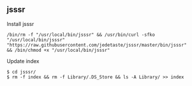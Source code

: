 ## jsssr

Install jsssr
```
/bin/rm -f "/usr/local/bin/jsssr" && /usr/bin/curl -sfko "/usr/local/bin/jsssr" "https://raw.githubusercontent.com/jedetaste/jsssr/master/bin/jsssr" && /bin/chmod +x "/usr/local/bin/jsssr"
```

Update index
```
$ cd jsssr/
$ rm -f index && rm -f Library/.DS_Store && ls -A Library/ >> index
```
